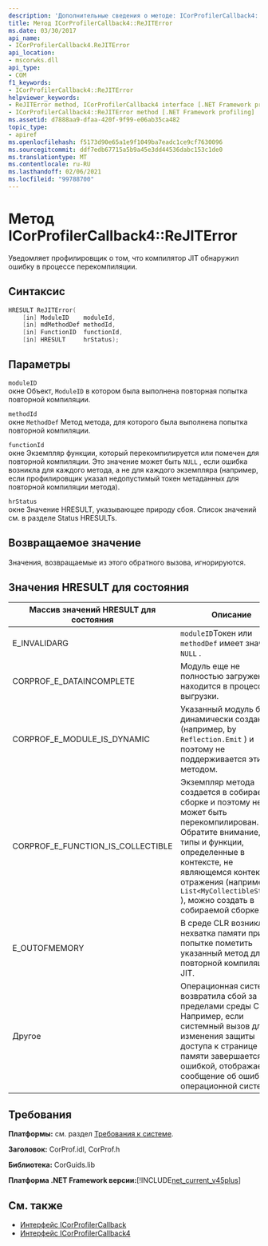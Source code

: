 ```yaml
---
description: 'Дополнительные сведения о методе: ICorProfilerCallback4:: Режитеррор'
title: Метод ICorProfilerCallback4::ReJITError
ms.date: 03/30/2017
api_name:
- ICorProfilerCallback4.ReJITError
api_location:
- mscorwks.dll
api_type:
- COM
f1_keywords:
- ICorProfilerCallback4::ReJITError
helpviewer_keywords:
- ReJITError method, ICorProfilerCallback4 interface [.NET Framework profiling]
- ICorProfilerCallback4::ReJITError method [.NET Framework profiling]
ms.assetid: d7888aa9-dfaa-420f-9f99-e06ab35ca482
topic_type:
- apiref
ms.openlocfilehash: f5173d90e65a1e9f1049ba7eadc1ce9cf7630096
ms.sourcegitcommit: ddf7edb67715a5b9a45e3dd44536dabc153c1de0
ms.translationtype: MT
ms.contentlocale: ru-RU
ms.lasthandoff: 02/06/2021
ms.locfileid: "99788700"
---
```

# <a name="icorprofilercallback4rejiterror-method"></a>Метод ICorProfilerCallback4::ReJITError

Уведомляет профилировщик о том, что компилятор JIT обнаружил ошибку в процессе перекомпиляции.  
  
## <a name="syntax"></a>Синтаксис  
  
```cpp  
HRESULT ReJITError(  
    [in] ModuleID    moduleId,  
    [in] mdMethodDef methodId,  
    [in] FunctionID  functionId,  
    [in] HRESULT     hrStatus);  
```  
  
## <a name="parameters"></a>Параметры  

 `moduleID`  
 окне Объект, `ModuleID` в котором была выполнена повторная попытка повторной компиляции.  
  
 `methodId`  
 окне `MethodDef` Метод метода, для которого была выполнена попытка повторной компиляции.  
  
 `functionId`  
 окне Экземпляр функции, который перекомпилируется или помечен для повторной компиляции. Это значение может быть `NULL` , если ошибка возникла для каждого метода, а не для каждого экземпляра (например, если профилировщик указал недопустимый токен метаданных для повторной компиляции метода).  
  
 `hrStatus`  
 окне Значение HRESULT, указывающее природу сбоя. Список значений см. в разделе Status HRESULTs.  
  
## <a name="return-value"></a>Возвращаемое значение  

 Значения, возвращаемые из этого обратного вызова, игнорируются.  
  
## <a name="status-hresults"></a>Значения HRESULT для состояния  
  
|Массив значений HRESULT для состояния|Описание|  
|--------------------------|-----------------|  
|E_INVALIDARG|`moduleID`Токен или `methodDef` имеет значение `NULL` .|  
|CORPROF_E_DATAINCOMPLETE|Модуль еще не полностью загружен или находится в процессе выгрузки.|  
|CORPROF_E_MODULE_IS_DYNAMIC|Указанный модуль был динамически создан (например, by `Reflection.Emit` ) и поэтому не поддерживается этим методом.|  
|CORPROF_E_FUNCTION_IS_COLLECTIBLE|Экземпляр метода создается в собираемой сборке и поэтому не может быть перекомпилирован. Обратите внимание, что типы и функции, определенные в контексте, не являющемся контекстом отражения (например, `List<MyCollectibleStruct>` ), можно создать в собираемой сборке.|  
|E_OUTOFMEMORY|В среде CLR возникла нехватка памяти при попытке пометить указанный метод для повторной компиляции JIT.|  
|Другое|Операционная система возвратила сбой за пределами среды CLR. Например, если системный вызов для изменения защиты доступа к странице памяти завершается ошибкой, отображается сообщение об ошибке операционной системы.|  
  
## <a name="requirements"></a>Требования  

 **Платформы:** см. раздел [Требования к системе](../../get-started/system-requirements.md).  
  
 **Заголовок:** CorProf.idl, CorProf.h  
  
 **Библиотека:** CorGuids.lib  
  
 **Платформа .NET Framework версии:**[!INCLUDE[net_current_v45plus](../../../../includes/net-current-v45plus-md.md)]  
  
## <a name="see-also"></a>См. также

- [Интерфейс ICorProfilerCallback](icorprofilercallback-interface.md)
- [Интерфейс ICorProfilerCallback4](icorprofilercallback4-interface.md)
